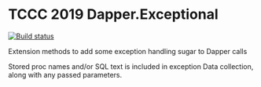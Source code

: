 # TCCC 2019 Dapper.Exceptional
[![Build status](https://knowyourtoolset.visualstudio.com/TCCC-2019/_apis/build/status/Dapper.Exceptional%20-%20Build%20and%20Publish%20Package)](https://knowyourtoolset.visualstudio.com/TCCC-2019/_build/latest?definitionId=14)

Extension methods to add some exception handling sugar to Dapper calls

Stored proc names and/or SQL text is included in exception Data collection, along with any passed parameters.
